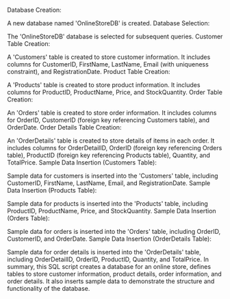 Database Creation:

A new database named 'OnlineStoreDB' is created.
Database Selection:

The 'OnlineStoreDB' database is selected for subsequent queries.
Customer Table Creation:

A 'Customers' table is created to store customer information.
It includes columns for CustomerID, FirstName, LastName, Email (with uniqueness constraint), and RegistrationDate.
Product Table Creation:

A 'Products' table is created to store product information.
It includes columns for ProductID, ProductName, Price, and StockQuantity.
Order Table Creation:

An 'Orders' table is created to store order information.
It includes columns for OrderID, CustomerID (foreign key referencing Customers table), and OrderDate.
Order Details Table Creation:

An 'OrderDetails' table is created to store details of items in each order.
It includes columns for OrderDetailID, OrderID (foreign key referencing Orders table), ProductID (foreign key referencing Products table), Quantity, and TotalPrice.
Sample Data Insertion (Customers Table):

Sample data for customers is inserted into the 'Customers' table, including CustomerID, FirstName, LastName, Email, and RegistrationDate.
Sample Data Insertion (Products Table):

Sample data for products is inserted into the 'Products' table, including ProductID, ProductName, Price, and StockQuantity.
Sample Data Insertion (Orders Table):

Sample data for orders is inserted into the 'Orders' table, including OrderID, CustomerID, and OrderDate.
Sample Data Insertion (OrderDetails Table):

Sample data for order details is inserted into the 'OrderDetails' table, including OrderDetailID, OrderID, ProductID, Quantity, and TotalPrice.
In summary, this SQL script creates a database for an online store, defines tables to store customer information, product details, order information, and order details. It also inserts sample data to demonstrate the structure and functionality of the database.

